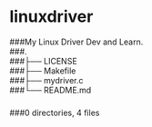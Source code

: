 # linuxdriver  
###My Linux Driver Dev and Learn.  
###.  
###├── LICENSE  
###├── Makefile  
###├── mydriver.c  
###└── README.md  
###  
###0 directories, 4 files  
